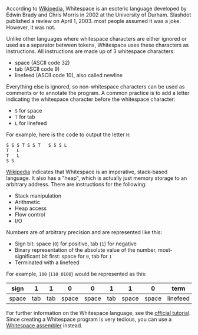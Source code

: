 According to [Wikipedia][1], Whitespace is an esoteric language developed by
Edwin Brady and Chris Morris in 2002 at the University of Durham. Slashdot
published a review on April 1, 2003. most people assumed it was a joke.
However, it was not.

Unlike other languages where whitespace characters are either ignored
or used as a separator between tokens, Whitespace uses these characters as
instructions. All instructions are made up of 3 whitespace characters:

- space (ASCII code 32)
- tab (ASCII code 9)
- linefeed (ASCII code 10), also called newline

Everything else is ignored, so non-whitespace characters can be used
as comments or to annotate the program. A common practice is to add a letter
indicating the whitespace character before the whitespace character:

- `S` for space
- `T` for tab
- `L` for linefeed

For example, here is the code to output the letter `H`:

```whitespace
S S S T	S S T	S S S L
T	L
T	L
S S 
```

[Wikipedia][1] indicates that Whitespace is an imperative, stack-based
language. It also has a "heap", which is actually just memory storage to an
arbitrary address. There are instructions for the following:

- Stack manipulation
- Arithmetic
- Heap access
- Flow control
- I/O

Numbers are of arbitrary precision and are represented like this:

- Sign bit: space (`0`) for positive, tab (`1`) for negative
- Binary representation of the absolute value of the number, most-significant
  bit first: space for `0`, tab for `1`
- Terminated with a linefeed

For example, `100` (`110 0100`) would be represented as this:

| sign  | 1     | 1     | 0     | 0     | 1     | 1     | 0     | term     |
| ----  | :---: | :---: | :---: | :---: | :---: | :---: | :---: | -------- |
| space | tab   | tab   | space | space | tab   | space | space | linefeed |

For further information on the Whitespace language, see the
[official tutorial][2]. Since creating a Whitespace program is very tedious,
you can use a [Whitespace assembler][3] instead.

[1]: https://en.wikipedia.org/wiki/Whitespace_(programming_language)
[2]: https://web.archive.org/web/20150618184706/http://compsoc.dur.ac.uk/whitespace/tutorial.php
[3]: https://github.com/rzuckerm/whitespace-asm
